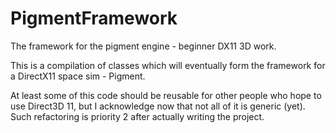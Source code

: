 PigmentFramework
================

The framework for the pigment engine - beginner DX11 3D work.

This is a compilation of classes which will eventually form the framework for a DirectX11 space sim - Pigment.

At least some of this code should be reusable for other people who hope to use Direct3D 11, but I acknowledge now that not all of it is generic (yet). Such refactoring is priority 2 after actually writing the project.
